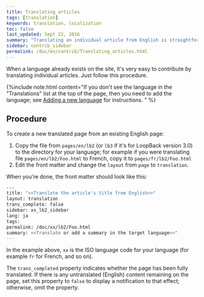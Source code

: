 ```yaml
---
title: Translating articles
tags: [translation]
keywords: translation, localization
toc: false
last_updated: Sept 22, 2016
summary: "Translating an individual article from English is straightforward."
sidebar: contrib_sidebar
permalink: /doc/en/contrib/Translating_articles.html
---
```


When a language already exists on the site, it's very easy to contribute by
translating individual articles.  Just follow this procedure.

{%include note.html content="If you don't see the language in the \"Translations\" list at the top of the page,
then you need to add the language; see [Adding a new language](Adding_a_new_language.html) for instructions.
" %}

## Procedure

To create a new translated page from an existing English page:

1. Copy the file from `pages/en/lb2` (or `lb3` if it's for LoopBack version 3.0) to the directory for your language; for example if you were translating file `pages/en/lb2/Foo.html` to French, copy it to  `pages/fr/lb2/Foo.html`
2. Edit the front matter and change the `layout` from `page` to `translation`.  

When you're done, the front matter should look like this:

```sh
---
title: "<<Translate the article's title from English>>"
layout: translation
trans_complete: false
sidebar: xx_lb2_sidebar
lang: ja
tags:
permalink: /doc/xx/lb2/Foo.html
summary: <<Translate or add a summary in the target language>>"
---
```

In the example above, `xx` is the ISO language code for your language (for example `fr` for French, and so on).

The `trans_completed` property indicates whether the page has been fully translated.  If there is any untranslated (English) content remaining on the page, set this property to `false` to display a notification to that effect; otherwise, omit the property.

